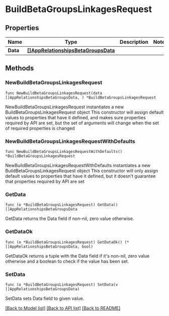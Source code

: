 # BuildBetaGroupsLinkagesRequest

## Properties

Name | Type | Description | Notes
------------ | ------------- | ------------- | -------------
**Data** | [**[]AppRelationshipsBetaGroupsData**](AppRelationshipsBetaGroupsData.md) |  | 

## Methods

### NewBuildBetaGroupsLinkagesRequest

`func NewBuildBetaGroupsLinkagesRequest(data []AppRelationshipsBetaGroupsData, ) *BuildBetaGroupsLinkagesRequest`

NewBuildBetaGroupsLinkagesRequest instantiates a new BuildBetaGroupsLinkagesRequest object
This constructor will assign default values to properties that have it defined,
and makes sure properties required by API are set, but the set of arguments
will change when the set of required properties is changed

### NewBuildBetaGroupsLinkagesRequestWithDefaults

`func NewBuildBetaGroupsLinkagesRequestWithDefaults() *BuildBetaGroupsLinkagesRequest`

NewBuildBetaGroupsLinkagesRequestWithDefaults instantiates a new BuildBetaGroupsLinkagesRequest object
This constructor will only assign default values to properties that have it defined,
but it doesn't guarantee that properties required by API are set

### GetData

`func (o *BuildBetaGroupsLinkagesRequest) GetData() []AppRelationshipsBetaGroupsData`

GetData returns the Data field if non-nil, zero value otherwise.

### GetDataOk

`func (o *BuildBetaGroupsLinkagesRequest) GetDataOk() (*[]AppRelationshipsBetaGroupsData, bool)`

GetDataOk returns a tuple with the Data field if it's non-nil, zero value otherwise
and a boolean to check if the value has been set.

### SetData

`func (o *BuildBetaGroupsLinkagesRequest) SetData(v []AppRelationshipsBetaGroupsData)`

SetData sets Data field to given value.



[[Back to Model list]](../README.md#documentation-for-models) [[Back to API list]](../README.md#documentation-for-api-endpoints) [[Back to README]](../README.md)


